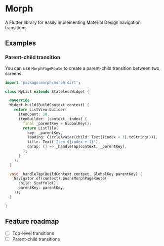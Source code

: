 # Morph

A Flutter library for easily implementing Material Design navigation transitions.

## Examples

### Parent-child transition

You can use `MorphPageRoute` to create a parent-child transition between two screens.

```dart
import 'package:morph/morph.dart';

class MyList extends StatelessWidget {

  @override
  Widget build(BuildContext context) {
    return ListView.builder(
      itemCount: 10,
      itemBuilder: (context, index) {
        final _parentKey = GlobalKey();
        return ListTile(
          key: _parentKey,
          leading: CircleAvatar(child: Text((index + 1).toString())),
          title: Text('Item ${index + 1}'),
          onTap: () => _handleTap(context, _parentKey),
        );
      }
    );
  }

  void _handleTap(BuildContext context, GlobalKey parentKey) {
    Navigator.of(context).push(MorphPageRoute(
      child: Scaffold(),
      parentKey: parentKey,
    ));
  }

}
```

## Feature roadmap
- [ ] Top-level transitions
- [ ] Parent-child transitions
